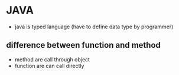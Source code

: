 # JAVA
- java is typed language (have to define data type by programmer)
## difference between function and method
- method are call through object
- function are can call directly